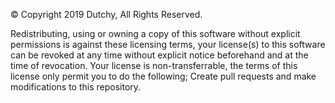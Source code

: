 © Copyright 2019 Dutchy, All Rights Reserved.

Redistributing, using or owning a copy of this software without explicit permissions is against these licensing terms, your license(s) to this software can be revoked at any time without explicit notice beforehand and at the time of revocation.
Your license is non-transferrable, the terms of this license only permit you to do the following; Create pull requests and make modifications to this repository.
